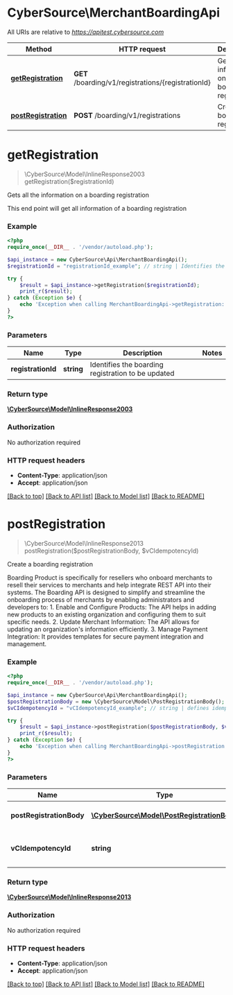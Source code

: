 # CyberSource\MerchantBoardingApi

All URIs are relative to *https://apitest.cybersource.com*

Method | HTTP request | Description
------------- | ------------- | -------------
[**getRegistration**](MerchantBoardingApi.md#getRegistration) | **GET** /boarding/v1/registrations/{registrationId} | Gets all the information on a boarding registration
[**postRegistration**](MerchantBoardingApi.md#postRegistration) | **POST** /boarding/v1/registrations | Create a boarding registration


# **getRegistration**
> \CyberSource\Model\InlineResponse2003 getRegistration($registrationId)

Gets all the information on a boarding registration

This end point will get all information of a boarding registration

### Example
```php
<?php
require_once(__DIR__ . '/vendor/autoload.php');

$api_instance = new CyberSource\Api\MerchantBoardingApi();
$registrationId = "registrationId_example"; // string | Identifies the boarding registration to be updated

try {
    $result = $api_instance->getRegistration($registrationId);
    print_r($result);
} catch (Exception $e) {
    echo 'Exception when calling MerchantBoardingApi->getRegistration: ', $e->getMessage(), PHP_EOL;
}
?>
```

### Parameters

Name | Type | Description  | Notes
------------- | ------------- | ------------- | -------------
 **registrationId** | **string**| Identifies the boarding registration to be updated |

### Return type

[**\CyberSource\Model\InlineResponse2003**](../Model/InlineResponse2003.md)

### Authorization

No authorization required

### HTTP request headers

 - **Content-Type**: application/json
 - **Accept**: application/json

[[Back to top]](#) [[Back to API list]](../../README.md#documentation-for-api-endpoints) [[Back to Model list]](../../README.md#documentation-for-models) [[Back to README]](../../README.md)

# **postRegistration**
> \CyberSource\Model\InlineResponse2013 postRegistration($postRegistrationBody, $vCIdempotencyId)

Create a boarding registration

Boarding Product is specifically for resellers who onboard merchants to resell their services to merchants and help integrate REST API into their systems.  The Boarding API is designed to simplify and streamline the onboarding process of merchants by enabling administrators and developers to: 1. Enable and Configure Products: The API helps in adding new products to an existing organization and configuring them to suit specific needs. 2. Update Merchant Information: The API allows for updating an organization's information efficiently. 3. Manage Payment Integration: It provides templates for secure payment integration and management.

### Example
```php
<?php
require_once(__DIR__ . '/vendor/autoload.php');

$api_instance = new CyberSource\Api\MerchantBoardingApi();
$postRegistrationBody = new \CyberSource\Model\PostRegistrationBody(); // \CyberSource\Model\PostRegistrationBody | Boarding registration data
$vCIdempotencyId = "vCIdempotencyId_example"; // string | defines idempotency of the request

try {
    $result = $api_instance->postRegistration($postRegistrationBody, $vCIdempotencyId);
    print_r($result);
} catch (Exception $e) {
    echo 'Exception when calling MerchantBoardingApi->postRegistration: ', $e->getMessage(), PHP_EOL;
}
?>
```

### Parameters

Name | Type | Description  | Notes
------------- | ------------- | ------------- | -------------
 **postRegistrationBody** | [**\CyberSource\Model\PostRegistrationBody**](../Model/PostRegistrationBody.md)| Boarding registration data |
 **vCIdempotencyId** | **string**| defines idempotency of the request | [optional]

### Return type

[**\CyberSource\Model\InlineResponse2013**](../Model/InlineResponse2013.md)

### Authorization

No authorization required

### HTTP request headers

 - **Content-Type**: application/json
 - **Accept**: application/json

[[Back to top]](#) [[Back to API list]](../../README.md#documentation-for-api-endpoints) [[Back to Model list]](../../README.md#documentation-for-models) [[Back to README]](../../README.md)

